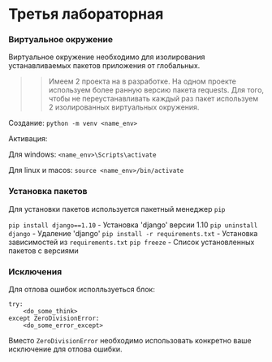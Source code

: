 # Третья лабораторная

### Виртуальное окружение

Виртуальное окружение необходимо для изолирования устанавливаемых пакетов приложения от глобальных.

>> Имеем 2 проекта на в разработке. На одном проекте используем более ранную версию пакета requests. Для того, чтобы не переустанавливать каждый раз пакет используем 2 изолированных виртуальных окружения.

Создание:
`python -m venv <name_env>`

Активация:

Для windows: `<name_env>\Scripts\activate`

Для linux и macos: `source <name_env>/bin/activate`

### Установка пакетов

Для установки пакетов используется пакетный менеджер `pip`

`pip install django==1.10` - Установка 'django' версии 1.10
`pip uninstall django` - Удаление 'django'
`pip install -r requirements.txt` - Установка зависимостей из `requirements.txt`
`pip freeze` - Список установленных пакетов с версиями

### Исключения

Для отлова ошибок исполльзуеться блок:

```
try:
    <do_some_think>
except ZeroDivisionError:
    <do_some_error_except>
```

Вместо `ZeroDivisionError` необходимо использовать конкретно ваше исключение для отлова ошибки.